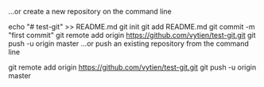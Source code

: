 …or create a new repository on the command line


echo "# test-git" >> README.md
git init
git add README.md
git commit -m "first commit"
git remote add origin https://github.com/vytien/test-git.git
git push -u origin master
…or push an existing repository from the command line


git remote add origin https://github.com/vytien/test-git.git
git push -u origin master
